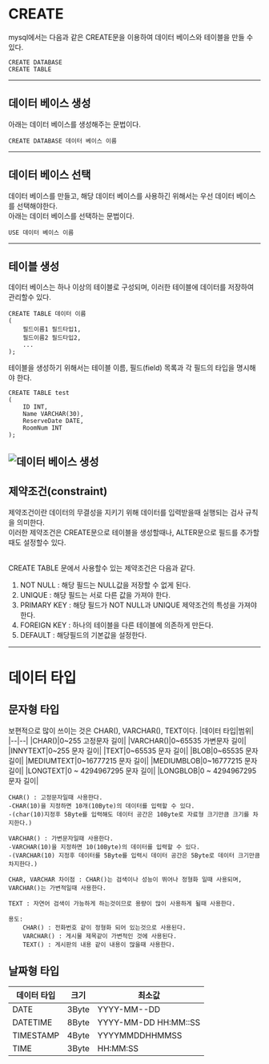 # CREATE

mysql에서는 다음과 같은 CREATE문을 이용하여 데이터 베이스와 테이블을 만들 수 있다.

    CREATE DATABASE
    CREATE TABLE

---
## 데이터 베이스 생성
아래는 데이터 베이스를 생성해주는 문법이다.

    CREATE DATABASE 데이터 베이스 이름
---

## 데이터 베이스 선택
데이터 베이스를 만들고, 해당 데이터 베이스를 사용하긴 위해서는 우선 데이터 베이스를 선택해야한다.<BR>
아래는 데이터 베이스를 선택하는 문법이다.

    USE 데이터 베이스 이름
---

## 테이블 생성
데이터 베이스는 하나 이상의 테이블로 구성되며, 이러한 테이블에 데이터를 저장하여 관리할수 있다.

    CREATE TABLE 데이터 이름
    (
        필드이름1 필드타입1,
        필드이름2 필드타입2,
        ...
    );

테이블을 생성하기 위해서는 테이블 이름, 필드(field) 목록과 각 필드의 타입을 명시해야 한다.

    CREATE TABLE test
    (
        ID INT,
        Name VARCHAR(30),
        ReserveDate DATE,
        RoomNum INT
    );

![데이터 베이스 생성](https://user-images.githubusercontent.com/82089918/152775005-e24112e3-c717-48d7-ad39-cd09defb0d85.jpg)
---

## 제약조건(constraint)

제약조건이란 데이터의 무결성을 지키기 위해 데이터를 입력받을때 실행되는 검사 규칙을 의미한다.<br>
이러한 제약조건은 CREATE문으로 테이블을 생성할때나, ALTER문으로 필드를 추가할때도 설정할수 있다.

<br>CREATE TABLE 문에서 사용할수 있는 제약조건은 다음과 같다.

1. NOT NULL : 해당 필드는 NULL값을 저장할 수 없게 된다.
2. UNIQUE : 해당 필드는 서로 다른 값을 가져야 한다.
3. PRIMARY KEY : 해당 필드가 NOT NULL과 UNIQUE 제약조건의 특성을 가져야 한다.
4. FOREIGN KEY : 하나의 테이블을 다른 테이블에 의존하게 만든다.
5. DEFAULT : 해당필드의 기본값을 설정한다.
---

# 데이터 타입

## 문자형 타입

보편적으로 많이 쓰이는 것은 CHAR(), VARCHAR(), TEXT이다.
|데이터 타입|범위|
|--|--|
|CHAR()|0~255 고정문자 길이|
|VARCHAR()|0~65535 가변문자 길이|
|INNYTEXT|0~255 문자 길이|
|TEXT|0~65535 문자 길이|
|BLOB|0~65535 문자 길이|
|MEDIUMTEXT|0~16777215 문자 길이|
|MEDIUMBLOB|0~16777215 문자 길이|
|LONGTEXT|0 ~ 4294967295 문자 길이|
|LONGBLOB|0 ~ 4294967295 문자 길이|

    CHAR() : 고정문자일때 사용한다.
    -CHAR(10)을 지정하면 10개(10Byte)의 데이터를 입력할 수 있다.
    -(char(10)지정후 5Byte를 입력해도 데이터 공간은 10Byte로 자료형 크기만큼 크기를 차지한다.)

    VARCHAR() : 가변문자일때 사용한다.
    -VARCHAR(10)을 지정하면 10(10Byte)의 데이터를 입력할 수 있다.
    -(VARCHAR(10) 지정후 데이터를 5Byte를 입력시 데이터 공간은 5Byte로 데이터 크기만큼 차지한다.) 

    CHAR, VARCHAR 차이점 : CHAR()는 검색이나 성능이 뛰어나 정형화 일때 사용되며, VARCHAR()는 가변적일때 사용한다.

    TEXT : 자연어 검색이 가능하게 하는것이므로 용량이 많이 사용하게 될때 사용한다.

    용도: 
        CHAR() : 전화번호 같이 정형화 되어 있는것으로 사용된다.
        VARCHAR() : 게시물 제목같이 가변적인 것에 사용된다.
        TEXT() : 게시판의 내용 같이 내용이 많을때 사용한다.


## 날짜형 타입

|데이터 타입|크기|최소값|
|--|--|--|
|DATE|3Byte|YYYY-MM--DD|
|DATETIME|8Byte|YYYY-MM-DD HH:MM::SS|
|TIMESTAMP|4Byte|YYYYMMDDHHMMSS|
|TIME|3Byte|HH:MM:SS|

